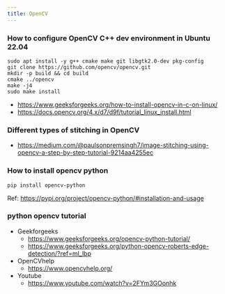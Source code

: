 ```yaml
---
title: OpenCV
---
```





### How to configure OpenCV C++ dev environment in Ubuntu 22.04

```shell
sudo apt install -y g++ cmake make git libgtk2.0-dev pkg-config
git clone https://github.com/opencv/opencv.git
mkdir -p build && cd build
cmake ../opencv
make -j4
sudo make install
```


- https://www.geeksforgeeks.org/how-to-install-opencv-in-c-on-linux/
- https://docs.opencv.org/4.x/d7/d9f/tutorial_linux_install.html

### Different types of stitching in OpenCV

- https://medium.com/@paulsonpremsingh7/image-stitching-using-opencv-a-step-by-step-tutorial-9214aa4255ec

### How to install opencv python

```shell
pip install opencv-python
```

Ref: https://pypi.org/project/opencv-python/#installation-and-usage

### python opencv tutorial 

- Geekforgeeks
  - https://www.geeksforgeeks.org/opencv-python-tutorial/
  - https://www.geeksforgeeks.org/python-opencv-roberts-edge-detection/?ref=ml_lbp
- OpenCVhelp
  - https://www.opencvhelp.org/
- Youtube
  - https://www.youtube.com/watch?v=2FYm3GOonhk


